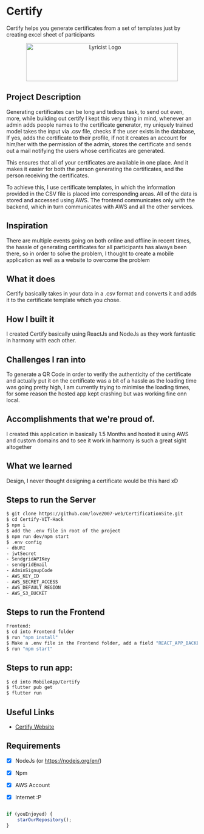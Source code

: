 # Certify

Certify helps you generate certificates from a set of templates just by creating excel sheet of participants

<p align="center">
<a href="https://blaze-certify.netlify.app">
<img src="https://certify-hax.s3.ap-south-1.amazonaws.com/certify.png" width="400px" height="100px" alt="Lyricist Logo"/>
</a>
</p>


## Project Description
Generating certificates can be long and tedious task, to send out even, more, while building out certify I kept this very thing in mind, whenever an admin adds people names to the certificate generator, my uniquely trained model takes the input via .csv file, checks if the user exists in the database, If yes, adds the certificate to their profile, if not it creates an account for him/her with the permission of the admin, stores the certificate and sends out a mail notifying the users whose certificates are generated.

This ensures that all of your certificates are available in one place. And it makes it easier for both the person generating the certificates, and the person receiving the certificates.

To achieve this, I use certificate templates, in which the information provided in the CSV file is placed into corresponding areas. All of the data is stored and accessed using AWS. The frontend communicates only with the backend, which in turn communicates with AWS and all the other services.


## Inspiration
There are multiple events going on both online and offline in recent times, the hassle of generating certificates for all participants has always been there, so in order to solve the problem, I thought to create a mobile application as well as a website to overcome the problem

## What it does
Certify basically takes in your data in a .csv format and converts it and adds it to the certificate template which you chose.

## How I built it
I created Certify basically using ReactJs and NodeJs as they work fantastic in harmony with each other.

## Challenges I ran into
To generate a QR Code in order to verify the authenticity of the certificate and actually put it on the certificate was a bit of a hassle as the loading time was going pretty high, I am currently trying to minimise the loading times, for some reason the hosted app kept crashing but was working fine onn local.

## Accomplishments that we're proud of.
I created this application in basically 1.5 Months and hosted it using AWS and custom domains and to see it work in harmony is such a great sight altogether

## What we learned
Design, I never thought designing a certificate would be this hard xD

## Steps to run the Server
```bash
$ git clone https://github.com/love2007-web/CertificationSite.git
$ cd Certify-VIT-Hack
$ npm i
$ add the .env file in root of the project
$ npm run dev/npm start
$ .env config
- dbURI
- jwtSecret
- SendgridAPIKey
- sendgridEmail
- AdminSignupCode
- AWS_KEY_ID
- AWS_SECRET_ACCESS
- AWS_DEFAULT_REGION
- AWS_S3_BUCKET
```
## Steps to run the Frontend

``` bash
Frontend:
$ cd into Frontend folder
$ run "npm install"
$ Make a .env file in the Frontend folder, add a field "REACT_APP_BACKEND_URL" with the backend url
$ run "npm start"
```

## Steps to run app:

```bash
$ cd into MobileApp/Certify
$ flutter pub get
$ flutter run
```

## Useful Links
- [Certify Website](https://blaze-certify.netlify.app)

## Requirements
-  [x] NodeJs (or https://nodejs.org/en/)
-  [x] Npm
-  [x] AWS Account
-  [x] Internet :P 


```javascript

if (youEnjoyed) {
    starOurRepository();
}

```
